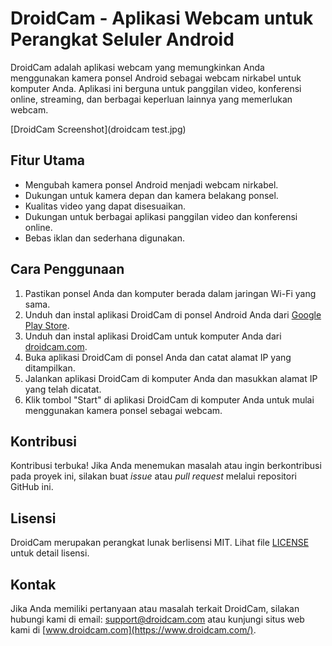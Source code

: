 # DroidCam - Aplikasi Webcam untuk Perangkat Seluler Android

DroidCam adalah aplikasi webcam yang memungkinkan Anda menggunakan kamera ponsel Android sebagai webcam nirkabel untuk komputer Anda. Aplikasi ini berguna untuk panggilan video, konferensi online, streaming, dan berbagai keperluan lainnya yang memerlukan webcam.

[DroidCam Screenshot](droidcam test.jpg)

## Fitur Utama

- Mengubah kamera ponsel Android menjadi webcam nirkabel.
- Dukungan untuk kamera depan dan kamera belakang ponsel.
- Kualitas video yang dapat disesuaikan.
- Dukungan untuk berbagai aplikasi panggilan video dan konferensi online.
- Bebas iklan dan sederhana digunakan.

## Cara Penggunaan

1. Pastikan ponsel Anda dan komputer berada dalam jaringan Wi-Fi yang sama.
2. Unduh dan instal aplikasi DroidCam di ponsel Android Anda dari [Google Play Store](https://play.google.com/store/apps/details?id=com.dev47apps.droidcam).
3. Unduh dan instal aplikasi DroidCam untuk komputer Anda dari [droidcam.com](https://www.dev47apps.com/droidcam/windows/).
4. Buka aplikasi DroidCam di ponsel Anda dan catat alamat IP yang ditampilkan.
5. Jalankan aplikasi DroidCam di komputer Anda dan masukkan alamat IP yang telah dicatat.
6. Klik tombol "Start" di aplikasi DroidCam di komputer Anda untuk mulai menggunakan kamera ponsel sebagai webcam.

## Kontribusi

Kontribusi terbuka! Jika Anda menemukan masalah atau ingin berkontribusi pada proyek ini, silakan buat _issue_ atau _pull request_ melalui repositori GitHub ini.

## Lisensi

DroidCam merupakan perangkat lunak berlisensi MIT. Lihat file [LICENSE](LICENSE) untuk detail lisensi.

## Kontak

Jika Anda memiliki pertanyaan atau masalah terkait DroidCam, silakan hubungi kami di email: support@droidcam.com atau kunjungi situs web kami di [www.droidcam.com](https://www.droidcam.com/).

